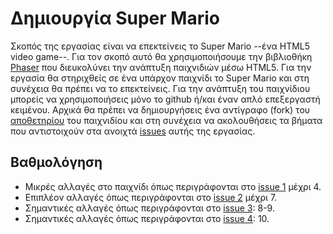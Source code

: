# Δημιουργία Super Mario

Σκοπός της εργασίας είναι να επεκτείνεις το Super Mario --ένα HTML5 video game--. Για τον σκοπό αυτό θα χρησιμοποιήσουμε την βιβλιοθήκη [Phaser](http://phaser.io/) που διευκολύνει την ανάπτυξη παιχνιδιών μέσω HTML5. Για την εργασία θα στηριχθείς σε ένα υπάρχον παιχνίδι το Super Mario και στη συνέχεια θα πρέπει να το επεκτείνεις. Για την ανάπτυξη του παιχνίδιου μπορείς να χρησιμοποιήσεις μόνο το github ή/και έναν απλό επεξεργαστή κειμένου. Αρχικά θα πρέπει να δημιουργήσεις ένα αντίγραφο (fork) του [αποθετηρίου](https://github.com/ioniodi/Super-Mario) του παιχνιδίου και στη συνέχεια να ακολουθήσεις τα βήματα που αντιστοιχούν στα ανοιχτά [issues](https://github.com/ioniodi/Super-Mario/issues) αυτής της εργασίας.

## Βαθμολόγηση
- Μικρές αλλαγές στο παιχνίδι όπως περιγράφονται στο [issue 1](https://github.com/ioniodi/Super-Mario/issues/1)  μέχρι 4. 
- Επιπλέον αλλαγές όπως περιγράφονται στο [issue 2](https://github.com/ioniodi/Super-Mario/issues/2)  μέχρι 7.
- Σημαντικές αλλαγές όπως περιγράφονται στο [issue 3](https://github.com/ioniodi/Super-Mario/issues/3): 8-9.
- Σημαντικές αλλαγές όπως περιγράφονται στο [issue 4](https://github.com/ioniodi/Super-Mario/issues/4): 10.
